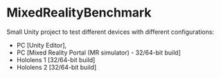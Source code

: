 # MixedRealityBenchmark

Small Unity project to test different devices with different configurations:
* PC [Unity Editor], 
* PC [Mixed Reality Portal (MR simulator) - 32/64-bit build] 
* Hololens 1 [32/64-bit build]
* Hololens 2 [32/64-bit build]
